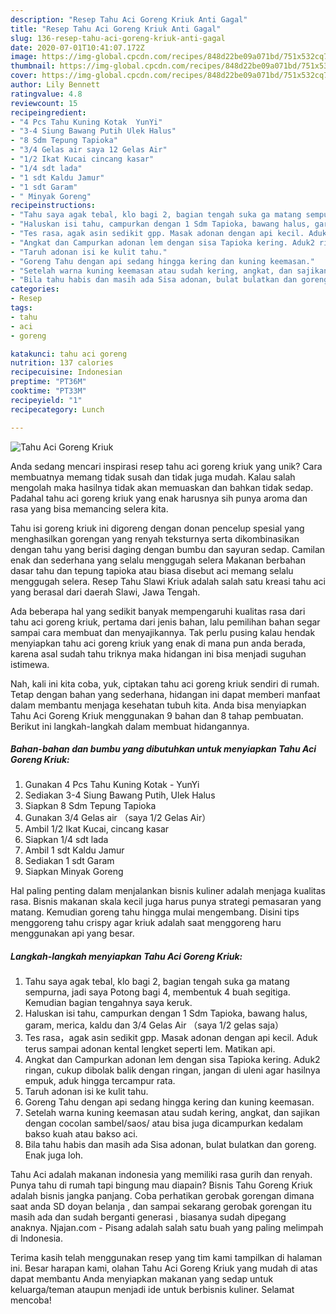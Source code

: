 ```yaml
---
description: "Resep Tahu Aci Goreng Kriuk Anti Gagal"
title: "Resep Tahu Aci Goreng Kriuk Anti Gagal"
slug: 136-resep-tahu-aci-goreng-kriuk-anti-gagal
date: 2020-07-01T10:41:07.172Z
image: https://img-global.cpcdn.com/recipes/848d22be09a071bd/751x532cq70/tahu-aci-goreng-kriuk-foto-resep-utama.jpg
thumbnail: https://img-global.cpcdn.com/recipes/848d22be09a071bd/751x532cq70/tahu-aci-goreng-kriuk-foto-resep-utama.jpg
cover: https://img-global.cpcdn.com/recipes/848d22be09a071bd/751x532cq70/tahu-aci-goreng-kriuk-foto-resep-utama.jpg
author: Lily Bennett
ratingvalue: 4.8
reviewcount: 15
recipeingredient:
- "4 Pcs Tahu Kuning Kotak  YunYi"
- "3-4 Siung Bawang Putih Ulek Halus"
- "8 Sdm Tepung Tapioka"
- "3/4 Gelas air saya 12 Gelas Air"
- "1/2 Ikat Kucai cincang kasar"
- "1/4 sdt lada"
- "1 sdt Kaldu Jamur"
- "1 sdt Garam"
- " Minyak Goreng"
recipeinstructions:
- "Tahu saya agak tebal, klo bagi 2, bagian tengah suka ga matang sempurna, jadi saya Potong bagi 4, membentuk 4 buah segitiga. Kemudian bagian tengahnya saya keruk."
- "Haluskan isi tahu, campurkan dengan 1 Sdm Tapioka, bawang halus, garam, merica, kaldu dan 3/4 Gelas Air （saya 1/2 gelas saja）"
- "Tes rasa，agak asin sedikit gpp. Masak adonan dengan api kecil. Aduk terus sampai adonan kental lengket seperti lem. Matikan api."
- "Angkat dan Campurkan adonan lem dengan sisa Tapioka kering. Aduk2 ringan, cukup dibolak balik dengan ringan, jangan di uleni agar hasilnya empuk, aduk hingga tercampur rata."
- "Taruh adonan isi ke kulit tahu."
- "Goreng Tahu dengan api sedang hingga kering dan kuning keemasan."
- "Setelah warna kuning keemasan atau sudah kering, angkat, dan sajikan dengan cocolan sambel/saos/ atau bisa juga dicampurkan kedalam bakso kuah atau bakso aci."
- "Bila tahu habis dan masih ada Sisa adonan, bulat bulatkan dan goreng. Enak juga loh."
categories:
- Resep
tags:
- tahu
- aci
- goreng

katakunci: tahu aci goreng 
nutrition: 137 calories
recipecuisine: Indonesian
preptime: "PT36M"
cooktime: "PT33M"
recipeyield: "1"
recipecategory: Lunch

---
```



![Tahu Aci Goreng Kriuk](https://img-global.cpcdn.com/recipes/848d22be09a071bd/751x532cq70/tahu-aci-goreng-kriuk-foto-resep-utama.jpg)

Anda sedang mencari inspirasi resep tahu aci goreng kriuk yang unik? Cara membuatnya memang tidak susah dan tidak juga mudah. Kalau salah mengolah maka hasilnya tidak akan memuaskan dan bahkan tidak sedap. Padahal tahu aci goreng kriuk yang enak harusnya sih punya aroma dan rasa yang bisa memancing selera kita.

Tahu isi goreng kriuk ini digoreng dengan donan pencelup spesial yang menghasilkan gorengan yang renyah teksturnya serta dikombinasikan dengan tahu yang berisi daging dengan bumbu dan sayuran sedap. Camilan enak dan sederhana yang selalu menggugah selera Makanan berbahan dasar tahu dan tepung tapioka atau biasa disebut aci memang selalu menggugah selera. Resep Tahu Slawi Kriuk adalah salah satu kreasi tahu aci yang berasal dari daerah Slawi, Jawa Tengah.

Ada beberapa hal yang sedikit banyak mempengaruhi kualitas rasa dari tahu aci goreng kriuk, pertama dari jenis bahan, lalu pemilihan bahan segar sampai cara membuat dan menyajikannya. Tak perlu pusing kalau hendak menyiapkan tahu aci goreng kriuk yang enak di mana pun anda berada, karena asal sudah tahu triknya maka hidangan ini bisa menjadi suguhan istimewa.


Nah, kali ini kita coba, yuk, ciptakan tahu aci goreng kriuk sendiri di rumah. Tetap dengan bahan yang sederhana, hidangan ini dapat memberi manfaat dalam membantu menjaga kesehatan tubuh kita. Anda bisa menyiapkan Tahu Aci Goreng Kriuk menggunakan 9 bahan dan 8 tahap pembuatan. Berikut ini langkah-langkah dalam membuat hidangannya.

<!--inarticleads1-->

##### Bahan-bahan dan bumbu yang dibutuhkan untuk menyiapkan Tahu Aci Goreng Kriuk:

1. Gunakan 4 Pcs Tahu Kuning Kotak - YunYi
1. Sediakan 3-4 Siung Bawang Putih, Ulek Halus
1. Siapkan 8 Sdm Tepung Tapioka
1. Gunakan 3/4 Gelas air （saya 1/2 Gelas Air）
1. Ambil 1/2 Ikat Kucai, cincang kasar
1. Siapkan 1/4 sdt lada
1. Ambil 1 sdt Kaldu Jamur
1. Sediakan 1 sdt Garam
1. Siapkan  Minyak Goreng


Hal paling penting dalam menjalankan bisnis kuliner adalah menjaga kualitas rasa. Bisnis makanan skala kecil juga harus punya strategi pemasaran yang matang. Kemudian goreng tahu hingga mulai mengembang. Disini tips menggoreng tahu crispy agar kriuk adalah saat menggoreng haru menggunakan api yang besar. 

<!--inarticleads2-->

##### Langkah-langkah menyiapkan Tahu Aci Goreng Kriuk:

1. Tahu saya agak tebal, klo bagi 2, bagian tengah suka ga matang sempurna, jadi saya Potong bagi 4, membentuk 4 buah segitiga. Kemudian bagian tengahnya saya keruk.
1. Haluskan isi tahu, campurkan dengan 1 Sdm Tapioka, bawang halus, garam, merica, kaldu dan 3/4 Gelas Air （saya 1/2 gelas saja）
1. Tes rasa，agak asin sedikit gpp. Masak adonan dengan api kecil. Aduk terus sampai adonan kental lengket seperti lem. Matikan api.
1. Angkat dan Campurkan adonan lem dengan sisa Tapioka kering. Aduk2 ringan, cukup dibolak balik dengan ringan, jangan di uleni agar hasilnya empuk, aduk hingga tercampur rata.
1. Taruh adonan isi ke kulit tahu.
1. Goreng Tahu dengan api sedang hingga kering dan kuning keemasan.
1. Setelah warna kuning keemasan atau sudah kering, angkat, dan sajikan dengan cocolan sambel/saos/ atau bisa juga dicampurkan kedalam bakso kuah atau bakso aci.
1. Bila tahu habis dan masih ada Sisa adonan, bulat bulatkan dan goreng. Enak juga loh.


Tahu Aci adalah makanan indonesia yang memiliki rasa gurih dan renyah. Punya tahu di rumah tapi bingung mau diapain? Bisnis Tahu Goreng Kriuk adalah bisnis jangka panjang. Coba perhatikan gerobak gorengan dimana saat anda SD doyan belanja , dan sampai sekarang gerobak gorengan itu masih ada dan sudah berganti generasi , biasanya sudah dipegang anaknya. Njajan.com - Pisang adalah salah satu buah yang paling melimpah di Indonesia. 

Terima kasih telah menggunakan resep yang tim kami tampilkan di halaman ini. Besar harapan kami, olahan Tahu Aci Goreng Kriuk yang mudah di atas dapat membantu Anda menyiapkan makanan yang sedap untuk keluarga/teman ataupun menjadi ide untuk berbisnis kuliner. Selamat mencoba!
